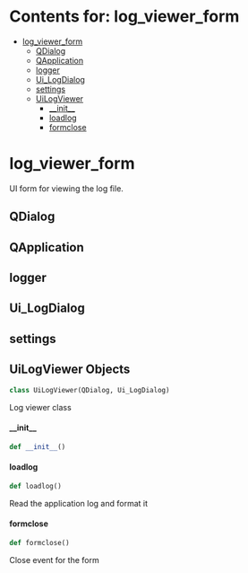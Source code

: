 # Contents for: log_viewer_form

* [log\_viewer\_form](#log_viewer_form)
  * [QDialog](#log_viewer_form.QDialog)
  * [QApplication](#log_viewer_form.QApplication)
  * [logger](#log_viewer_form.logger)
  * [Ui\_LogDialog](#log_viewer_form.Ui_LogDialog)
  * [settings](#log_viewer_form.settings)
  * [UiLogViewer](#log_viewer_form.UiLogViewer)
    * [\_\_init\_\_](#log_viewer_form.UiLogViewer.__init__)
    * [loadlog](#log_viewer_form.UiLogViewer.loadlog)
    * [formclose](#log_viewer_form.UiLogViewer.formclose)

<a id="log_viewer_form"></a>

# log\_viewer\_form

UI form for viewing the log file.

<a id="log_viewer_form.QDialog"></a>

## QDialog

<a id="log_viewer_form.QApplication"></a>

## QApplication

<a id="log_viewer_form.logger"></a>

## logger

<a id="log_viewer_form.Ui_LogDialog"></a>

## Ui\_LogDialog

<a id="log_viewer_form.settings"></a>

## settings

<a id="log_viewer_form.UiLogViewer"></a>

## UiLogViewer Objects

```python
class UiLogViewer(QDialog, Ui_LogDialog)
```

Log viewer class

<a id="log_viewer_form.UiLogViewer.__init__"></a>

#### \_\_init\_\_

```python
def __init__()
```

<a id="log_viewer_form.UiLogViewer.loadlog"></a>

#### loadlog

```python
def loadlog()
```

Read the application log and format it

<a id="log_viewer_form.UiLogViewer.formclose"></a>

#### formclose

```python
def formclose()
```

Close event for the form

